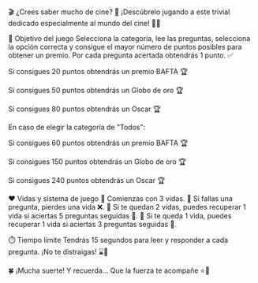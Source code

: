 🎬 ¿Crees saber mucho de cine? 🎥
¡Descúbrelo jugando a este trivial dedicado especialmente al mundo del cine! 🍿✨

🎯 Objetivo del juego
Selecciona la categoría, lee las preguntas, selecciona la opción correcta y consigue el mayor número de puntos posibles para obtener un premio.
Por cada pregunta acertada obtendrás 1 punto. ✅

Si consigues 20 puntos obtendrás un premio BAFTA 🏆

Si consigues 50 puntos obtendrás un Globo de oro 🏆

Si consigues 80 puntos obtendrás un Oscar 🏆

En caso de elegir la categoría de "Todos":

Si consigues 60 puntos obtendrás un premio BAFTA 🏆

Si consigues 150 puntos obtendrás un Globo de oro 🏆

Si consigues 240 puntos obtendrás un Oscar 🏆

❤️ Vidas y sistema de juego
🔹 Comienzas con 3 vidas.
🔹 Si fallas una pregunta, pierdes una vida ❌.
🔹 Si te quedan 2 vidas, puedes recuperar 1 vida si aciertas 5 preguntas seguidas 🔁.
🔹 Si te queda 1 vida, puedes recuperar 1 vida si aciertas 3 preguntas seguidas 🔁.

⏱️ Tiempo límite
Tendrás 15 segundos para leer y responder a cada pregunta. ¡No te distraigas! ⌛🧠

🍀 ¡Mucha suerte!
Y recuerda...
Que la fuerza te acompañe ⭐🌌
